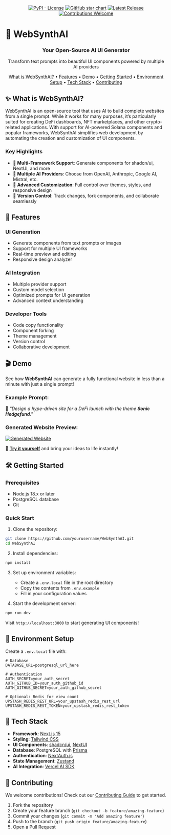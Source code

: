 
<div align="center">
    
[![PyPI - License](https://img.shields.io/pypi/l/agentlab?style=flat-square)]([https://opensource.org/licenses/MIT](http://www.apache.org/licenses/LICENSE-2.0))
[![GitHub star chart](https://img.shields.io/github/stars/websynthai/WebSynthAI?style=flat-square)](https://star-history.com/#websynthai/WebSynthAI)
[![Latest Release](https://img.shields.io/github/v/release/websynthai/WebSynthAI?style=flat-square)](https://github.com/websynthai/WebSynthAI/releases)
[![Contributions Welcome](https://img.shields.io/badge/contributions-welcome-brightgreen?style=flat-square)](https://github.com/websynthai/WebSynthAI/issues)

</div>

# 🎨 WebSynthAI

<div align="center">
  <h3>Your Open-Source AI UI Generator</h3>
  <p>Transform text prompts into beautiful UI components powered by multiple AI providers</p>
</div>

<div align="center">
  <a href="#-what-is-websynthai">What is WebSynthAI?</a> •
  <a href="#-features">Features</a> •
  <a href="#-demo">Demo</a> •
  <a href="#-getting-started">Getting Started</a> •
  <a href="#-environment-setup">Environment Setup</a> •
  <a href="#-tech-stack">Tech Stack</a> •
  <a href="#-contributing">Contributing</a>
</div>


## ✨ What is WebSynthAI?

WebSynthAI is an open-source tool that uses AI to build complete websites from a single prompt. While it works for many purposes, it’s particularly suited for creating DeFi dashboards, NFT marketplaces, and other crypto-related applications. With support for AI-powered Solana components and popular frameworks, WebSynthAI simplifies web development by automating the creation and customization of UI components.


### Key Highlights

- 🎯 **Multi-Framework Support**: Generate components for shadcn/ui, NextUI, and more
- 🤖 **Multiple AI Providers**: Choose from OpenAI, Anthropic, Google AI, Mistral, etc.
- 🎨 **Advanced Customization**: Full control over themes, styles, and responsive design
- 🔄 **Version Control**: Track changes, fork components, and collaborate seamlessly

## 🚀 Features

### UI Generation
- Generate components from text prompts or images
- Support for multiple UI frameworks
- Real-time preview and editing
- Responsive design analyzer

### AI Integration
- Multiple provider support
- Custom model selection
- Optimized prompts for UI generation
- Advanced context understanding

### Developer Tools
- Code copy functionality
- Component forking
- Theme management
- Version control
- Collaborative development

## 🎬 Demo  

See how **WebSynthAI** can generate a fully functional website in less than a minute with just a single prompt!  

### **Example Prompt:**  
📝 *"Design a hype-driven site for a DeFi launch with the theme **Sonic Hedgefund**."*  

### **Generated Website Preview:**  
[![Generated Website](https://github.com/user-attachments/assets/e777945b-867c-4e84-abb8-48da7543cece)](https://www.websynthai.com/)

🚀 **[Try it yourself](https://your-demo-link.com)** and bring your ideas to life instantly!


## 🛠 Getting Started

### Prerequisites
- Node.js 18.x or later
- PostgreSQL database
- Git

### Quick Start

1. Clone the repository:
```bash
git clone https://github.com/yourusername/WebSynthAI.git
cd WebSynthAI
```

2. Install dependencies:
```bash
npm install
```

3. Set up environment variables:
   - Create a `.env.local` file in the root directory
   - Copy the contents from `.env.example`
   - Fill in your configuration values

4. Start the development server:
```bash
npm run dev
```

Visit `http://localhost:3000` to start generating UI components!

## 🔧 Environment Setup

Create a `.env.local` file with:

```env
# Database
DATABASE_URL=postgresql_url_here

# Authentication
AUTH_SECRET=your_auth_secret
AUTH_GITHUB_ID=your_auth_github_id
AUTH_GITHUB_SECRET=your_auth_github_secret

# Optional: Redis for view count
UPSTASH_REDIS_REST_URL=your_upstash_redis_rest_url
UPSTASH_REDIS_REST_TOKEN=your_upstash_redis_rest_token
```

## 🤖 Tech Stack

- **Framework**: [Next.js 15](https://nextjs.org)
- **Styling**: [Tailwind CSS](https://tailwindcss.com)
- **UI Components**: [shadcn/ui](https://ui.shadcn.com), [NextUI](https://nextui.org)
- **Database**: PostgreSQL with [Prisma](https://prisma.io)
- **Authentication**: [NextAuth.js](https://next-auth.js.org)
- **State Management**: [Zustand](https://zustand-demo.pmnd.rs)
- **AI Integration**: [Vercel AI SDK](https://sdk.vercel.ai)

## 🤝 Contributing

We welcome contributions! Check out our [Contributing Guide](CONTRIBUTING.md) to get started.

1. Fork the repository
2. Create your feature branch (`git checkout -b feature/amazing-feature`)
3. Commit your changes (`git commit -m 'Add amazing feature'`)
4. Push to the branch (`git push origin feature/amazing-feature`)
5. Open a Pull Request
